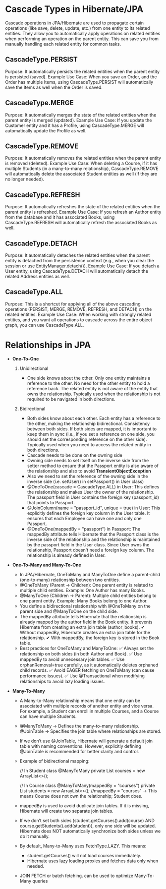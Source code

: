 # Cascade Types in Hibernate/JPA

Cascade operations in JPA/Hibernate are used to propagate certain operations (like save, delete, update, etc.) from one entity to its related entities. They allow you to automatically apply operations on related entities when performing an operation on the parent entity. This can save you from manually handling each related entity for common tasks.

## CascadeType.PERSIST
   Purpose: It automatically persists the related entities when the parent entity is persisted (saved).
   Example Use Case: When you save an Order, and the Order has multiple Items, using CascadeType.PERSIST will automatically save the Items as well when the Order is saved. 
   
## CascadeType.MERGE
   Purpose: It automatically merges the state of the related entities when the parent entity is merged (updated).
   Example Use Case: If you update the Customer entity and it has a Profile, using CascadeType.MERGE will automatically update the Profile as well.

## CascadeType.REMOVE
   Purpose: It automatically removes the related entities when the parent entity is removed (deleted).
   Example Use Case: When deleting a Course, if it has multiple Students (in a many-to-many relationship), CascadeType.REMOVE will automatically delete the associated Student entities as well (if they are no longer needed).

## CascadeType.REFRESH
   Purpose: It automatically refreshes the state of the related entities when the parent entity is refreshed.
   Example Use Case: If you refresh an Author entity from the database and it has associated Books, using CascadeType.REFRESH will automatically refresh the associated Books as well. 
   
## CascadeType.DETACH
   Purpose: It automatically detaches the related entities when the parent entity is detached from the persistence context (e.g., when you clear the session or use EntityManager.detach()).
   Example Use Case: If you detach a User entity, using CascadeType.DETACH will automatically detach the related Address entities as well.

## CascadeType.ALL
   Purpose: This is a shortcut for applying all of the above cascading operations (PERSIST, MERGE, REMOVE, REFRESH, and DETACH) on the related entities.
   Example Use Case: When working with strongly related entities, and you want all operations to cascade across the entire object graph, you can use CascadeType.ALL.


# Relationships in JPA

- **One-To-One**

  1. Unidirectional
     - One side knows about the other. Only one entity maintains a reference to the other.
       No need for the other entity to hold a reference back. The related entity is not aware of the entity that owns the relationship.
       Typically used when the relationship is not required to be navigated in both directions.

  2. Bidirectional
     - Both sides know about each other. Each entity has a reference to the other, making the relationship bidirectional.
       Consistency between both sides. If both sides are mapped, it is important to keep them in sync (i.e., if you set a reference on one side, you should set the corresponding reference on the other side).
       Typically used when you need to access the related entity in both directions.
     - Cascade needs to be done on the owning side
     - Owning side needs to set itself on the inverse side from the setter method to ensure that the Passport entity is
       also aware of the relationship and also to avoid **TransientObjectException**
     - Also we need to set the reference of the owning side in the inverse side (i.e. setUser() in setPassport() in
       User class)
     - @OneToOne(cascade = CascadeType.ALL) in User: This defines the relationship and makes User the owner of
       the relationship. The passport field in User contains the foreign key (passport_id) that points to Passport.
     - @JoinColumn(name = "passport_id", unique = true) in User: This explicitly defines the foreign key column in
       the User table. It ensures that each Employee can have one and only one Passport.
     - @OneToOne(mappedBy = "passport") in Passport: The mappedBy attribute tells Hibernate that the Passport class is
       the inverse side of the relationship and the relationship is maintained by the passport field in the User
       class. Since User owns the relationship, Passport doesn't need a foreign key column. The relationship is
       already defined in User.

- **One-To-Many and Many-To-One**
     - In JPA/Hibernate, OneToMany and ManyToOne define a parent-child (one-to-many) relationship between two entities.
     - @OneToMany (Parent → Children): One parent entity is related to multiple child entities. Example: One Author has many Books.
     - @ManyToOne (Children → Parent): Multiple child entities belong to one parent entity. Example: Many Books belong to one Author.
     - You define a bidirectional relationship with @OneToMany on the parent side and @ManyToOne on the child side.
     - The mappedBy attribute tells Hibernate that the relationship is already mapped by the author field in the Book entity.
       It prevents Hibernate from creating an extra join table (author_books).
       ✔ Without mappedBy, Hibernate creates an extra join table for the relationship.
       ✔ With mappedBy, the foreign key is stored in the Book table.
     - Best practices for OneToMany and ManyToOne:
       ✅ Always set the relationship on both sides (in both Author and Book).
       ✅ Use mappedBy to avoid unnecessary join tables.
       ✅ Use orphanRemoval=true carefully, as it automatically deletes orphaned child records.
       ✅ Avoid EAGER fetching on OneToMany (can cause performance issues).
       ✅ Use @Transactional when modifying relationships to avoid lazy loading issues.
   
- **Many-To-Many**
     - A Many-to-Many relationship means that one entity can be associated with multiple records of another entity and vice versa.
       For example, a Student can enroll in multiple Courses, and a Course can have multiple Students.
     - @ManyToMany → Defines the many-to-many relationship.
       @JoinTable → Specifies the join table where relationships are stored.
     - If we don’t use @JoinTable, Hibernate will generate a default join table with naming conventions. However, explicitly defining @JoinTable is recommended for better clarity and control.
     - Example of bidirectional mapping:
  
       // In Student class
       @ManyToMany
       private List<Course> courses = new ArrayList<>();

       // In Course class
       @ManyToMany(mappedBy = "courses")
       private List<Student> students = new ArrayList<>(); //mappedBy = "courses" → This means Course does not own the relationship; Student does.
  
     - mappedBy is used to avoid duplicate join tables. If it is missing, Hibernate will create two separate join tables.
     - If we don’t set both sides (student.getCourses().add(course) AND course.getStudents().add(student)), only one side will be updated.
       Hibernate does NOT automatically synchronize both sides unless we do it manually.
     - By default, Many-to-Many uses FetchType.LAZY. This means: 
       - student.getCourses() will not load courses immediately. 
       - Hibernate uses lazy loading proxies and fetches data only when needed.
     - JOIN FETCH or batch fetching. can be used to optimize Many-To-Many queries